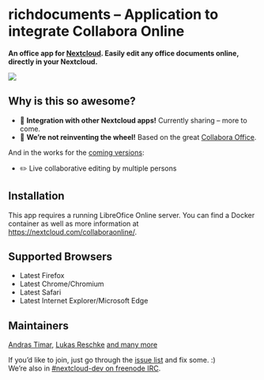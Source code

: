 richdocuments –  Application to integrate Collabora Online
==========================================================

**An office app for [Nextcloud](http://nextcloud.com). Easily edit any office documents online, directly in your Nextcloud.**  

![](https://nextcloud.com/wp-content/themes/next/assets/img/features/collabora-presentation.png)


## Why is this so awesome?

* :rocket: **Integration with other Nextcloud apps!** Currently sharing – more to come.
* :see_no_evil: **We’re not reinventing the wheel!** Based on the great [Collabora Office](https://github.com/libreoffice/online).

And in the works for the [coming versions](https://github.com/owncloud/richdocuments/milestones):
* :pencil2: Live collaborative editing by multiple persons


## Installation

This app requires a running LibreOfice Online server. You can find a Docker container as well as more information at https://nextcloud.com/collaboraonline/.


## Supported Browsers

* Latest Firefox
* Latest Chrome/Chromium
* Latest Safari
* Latest Internet Explorer/Microsoft Edge

## Maintainers

[Andras Timar](https://github.com/timar), [Lukas Reschke](https://github.com/LukasReschke) [and many more](https://github.com/owncloud/richdocuments/graphs/contributors)

If you’d like to join, just go through the [issue list](https://github.com/owncloud/richdocuments/issues?q=is%3Aopen+is%3Aissue+label%3A%22starter+issue%22) and fix some. :)   
We’re also in [#nextcloud-dev on freenode IRC](https://webchat.freenode.net/?channels=nextcloud-dev).
